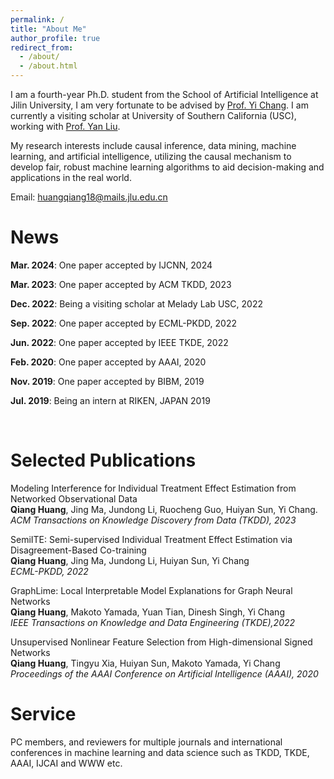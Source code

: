 ```yaml
---
permalink: /
title: "About Me"
author_profile: true
redirect_from: 
  - /about/
  - /about.html
---
```


I am a fourth-year Ph.D. student from the School of Artificial Intelligence at Jilin University, I am very fortunate to be advised by [Prof. Yi Chang](http://www.yichang-cs.com/). I am currently a visiting scholar at University of Southern California (USC), working with [Prof. Yan Liu](https://viterbi.usc.edu/directory/faculty/Liu/Yan).

My research interests include causal inference, data mining, machine learning, and artificial intelligence, utilizing the causal mechanism to develop fair, robust machine learning algorithms to aid decision-making and applications in the real world.

Email: huangqiang18@mails.jlu.edu.cn

News
======
**Mar. 2024**: One paper accepted by IJCNN, 2024

**Mar. 2023**: One paper accepted by ACM TKDD, 2023

**Dec. 2022**: Being a visiting scholar at Melady Lab USC, 2022

**Sep. 2022**: One paper accepted by ECML-PKDD, 2022

**Jun. 2022**: One paper accepted by IEEE TKDE, 2022

**Feb. 2020**: One paper accepted by AAAI, 2020

**Nov. 2019**: One paper accepted by BIBM, 2019

**Jul. 2019**: Being an intern at RIKEN, JAPAN 2019

<br />

Selected Publications
======
Modeling Interference for Individual Treatment Effect Estimation from Networked Observational Data<br />
**Qiang Huang**, Jing Ma, Jundong Li, Ruocheng Guo, Huiyan Sun, Yi Chang.<br />
<i>ACM Transactions on Knowledge Discovery from Data (TKDD), 2023</i><br />

SemiITE: Semi-supervised Individual Treatment Effect Estimation via Disagreement-Based Co-training<br />
**Qiang Huang**, Jing Ma, Jundong Li, Huiyan Sun, Yi Chang<br />
<i>ECML-PKDD, 2022</i><br />

GraphLime: Local Interpretable Model Explanations for Graph Neural Networks<br />
**Qiang Huang**, Makoto Yamada, Yuan Tian, Dinesh Singh, Yi Chang<br />
<i>IEEE Transactions on Knowledge and Data Engineering (TKDE),2022</i><br />

Unsupervised Nonlinear Feature Selection from High-dimensional Signed Networks<br />
**Qiang Huang**, Tingyu Xia, Huiyan Sun, Makoto Yamada, Yi Chang<br />
<i>Proceedings of the AAAI Conference on Artificial Intelligence (AAAI), 2020</i><br />

Service
======
PC members, and reviewers for multiple journals and international conferences in machine learning and data science such as TKDD, TKDE, AAAI, IJCAI and WWW etc.
